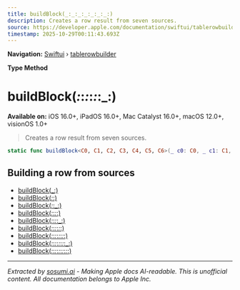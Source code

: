 ```yaml
---
title: buildBlock(_:_:_:_:_:_:_:)
description: Creates a row result from seven sources.
source: https://developer.apple.com/documentation/swiftui/tablerowbuilder/buildblock(_:_:_:_:_:_:_:)
timestamp: 2025-10-29T00:11:43.693Z
---
```


**Navigation:** [Swiftui](/documentation/swiftui) › [tablerowbuilder](/documentation/swiftui/tablerowbuilder)

**Type Method**

# buildBlock(_:_:_:_:_:_:_:)

**Available on:** iOS 16.0+, iPadOS 16.0+, Mac Catalyst 16.0+, macOS 12.0+, visionOS 1.0+

> Creates a row result from seven sources.

```swift
static func buildBlock<C0, C1, C2, C3, C4, C5, C6>(_ c0: C0, _ c1: C1, _ c2: C2, _ c3: C3, _ c4: C4, _ c5: C5, _ c6: C6) -> TupleTableRowContent<Value, (C0, C1, C2, C3, C4, C5, C6)> where Value == C0.TableRowValue, C0 : TableRowContent, C1 : TableRowContent, C2 : TableRowContent, C3 : TableRowContent, C4 : TableRowContent, C5 : TableRowContent, C6 : TableRowContent, C0.TableRowValue == C1.TableRowValue, C1.TableRowValue == C2.TableRowValue, C2.TableRowValue == C3.TableRowValue, C3.TableRowValue == C4.TableRowValue, C4.TableRowValue == C5.TableRowValue, C5.TableRowValue == C6.TableRowValue
```

## Building a row from sources

- [buildBlock(_:)](/documentation/swiftui/tablerowbuilder/buildblock(_:))
- [buildBlock(_:_:)](/documentation/swiftui/tablerowbuilder/buildblock(_:_:))
- [buildBlock(_:_:_:)](/documentation/swiftui/tablerowbuilder/buildblock(_:_:_:))
- [buildBlock(_:_:_:_:)](/documentation/swiftui/tablerowbuilder/buildblock(_:_:_:_:))
- [buildBlock(_:_:_:_:_:)](/documentation/swiftui/tablerowbuilder/buildblock(_:_:_:_:_:))
- [buildBlock(_:_:_:_:_:_:)](/documentation/swiftui/tablerowbuilder/buildblock(_:_:_:_:_:_:))
- [buildBlock(_:_:_:_:_:_:_:_:)](/documentation/swiftui/tablerowbuilder/buildblock(_:_:_:_:_:_:_:_:))
- [buildBlock(_:_:_:_:_:_:_:_:_:)](/documentation/swiftui/tablerowbuilder/buildblock(_:_:_:_:_:_:_:_:_:))
- [buildBlock(_:_:_:_:_:_:_:_:_:_:)](/documentation/swiftui/tablerowbuilder/buildblock(_:_:_:_:_:_:_:_:_:_:))

---

*Extracted by [sosumi.ai](https://sosumi.ai) - Making Apple docs AI-readable.*
*This is unofficial content. All documentation belongs to Apple Inc.*
